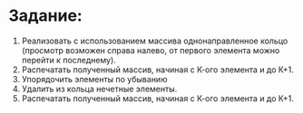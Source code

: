 # Задание:
1) Реализовать с использованием массива однонаправленное кольцо (просмотр возможен справа налево, от первого элемента можно перейти к последнему).
2) Распечатать полученный массив, начиная с К-ого элемента и до К+1.
3) Упорядочить элементы по убыванию
4) Удалить из кольца нечетные элементы.
5) Распечатать полученный массив, начиная с К-ого элемента и до К+1.
